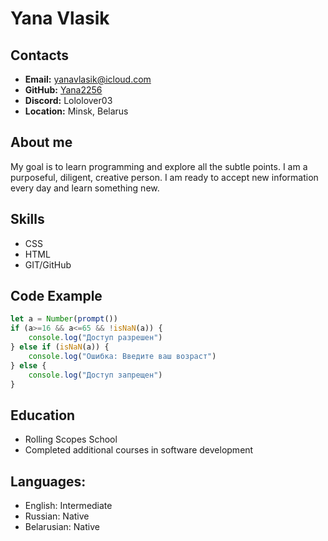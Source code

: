 # Yana Vlasik
## Contacts
- **Email:** yanavlasik@icloud.com
- **GitHub:** [Yana2256](https://github.com/Yana2256)
- **Discord:** Lololover03
- **Location:** Minsk, Belarus
## About me 
My goal is to learn programming and explore all the subtle points. I am a purposeful, diligent, creative person. I am ready to accept new information every day and learn something new.
## Skills
- CSS
- HTML
- GIT/GitHub
## Code Example
```js
let a = Number(prompt())
if (a>=16 && a<=65 && !isNaN(a)) {
    console.log("Доступ разрешен")
} else if (isNaN(a)) {
    console.log("Ошибка: Введите ваш возраст")
} else {
    console.log("Доступ запрещен")
}
```
## Education
- Rolling Scopes School
- Completed additional courses in software development
## Languages:
- English: Intermediate
- Russian: Native
- Belarusian: Native
